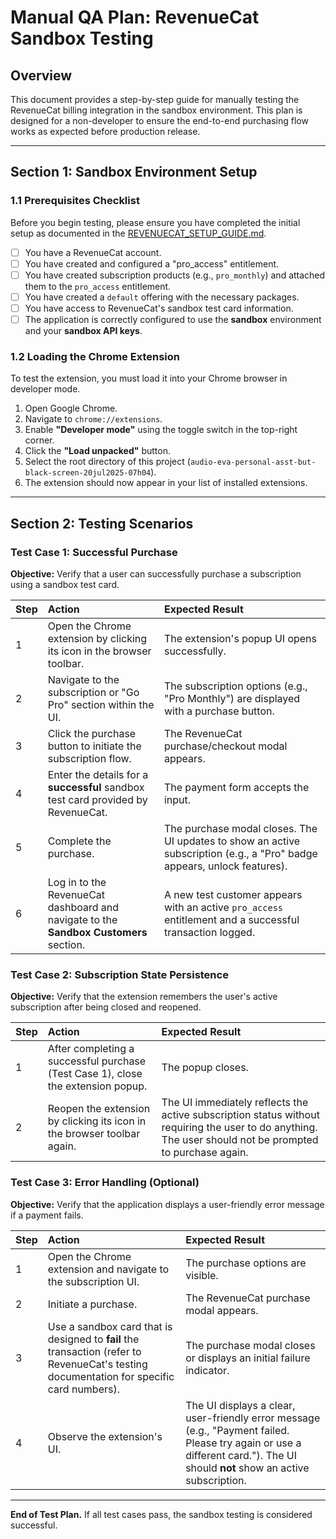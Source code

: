 # Manual QA Plan: RevenueCat Sandbox Testing

## Overview

This document provides a step-by-step guide for manually testing the RevenueCat billing integration in the sandbox environment. This plan is designed for a non-developer to ensure the end-to-end purchasing flow works as expected before production release.

---

## Section 1: Sandbox Environment Setup

### 1.1 Prerequisites Checklist

Before you begin testing, please ensure you have completed the initial setup as documented in the [REVENUECAT_SETUP_GUIDE.md](REVENUECAT_SETUP_GUIDE.md).

- [ ] You have a RevenueCat account.
- [ ] You have created and configured a "pro_access" entitlement.
- [ ] You have created subscription products (e.g., `pro_monthly`) and attached them to the `pro_access` entitlement.
- [ ] You have created a `default` offering with the necessary packages.
- [ ] You have access to RevenueCat's sandbox test card information.
- [ ] The application is correctly configured to use the **sandbox** environment and your **sandbox API keys**.

### 1.2 Loading the Chrome Extension

To test the extension, you must load it into your Chrome browser in developer mode.

1.  Open Google Chrome.
2.  Navigate to `chrome://extensions`.
3.  Enable **"Developer mode"** using the toggle switch in the top-right corner.
4.  Click the **"Load unpacked"** button.
5.  Select the root directory of this project (`audio-eva-personal-asst-but-black-screen-20jul2025-07h04`).
6.  The extension should now appear in your list of installed extensions.

---

## Section 2: Testing Scenarios

### Test Case 1: Successful Purchase

**Objective:** Verify that a user can successfully purchase a subscription using a sandbox test card.

| Step | Action | Expected Result |
| :--- | :--- | :--- |
| 1 | Open the Chrome extension by clicking its icon in the browser toolbar. | The extension's popup UI opens successfully. |
| 2 | Navigate to the subscription or "Go Pro" section within the UI. | The subscription options (e.g., "Pro Monthly") are displayed with a purchase button. |
| 3 | Click the purchase button to initiate the subscription flow. | The RevenueCat purchase/checkout modal appears. |
| 4 | Enter the details for a **successful** sandbox test card provided by RevenueCat. | The payment form accepts the input. |
| 5 | Complete the purchase. | The purchase modal closes. The UI updates to show an active subscription (e.g., a "Pro" badge appears, unlock features). |
| 6 | Log in to the RevenueCat dashboard and navigate to the **Sandbox Customers** section. | A new test customer appears with an active `pro_access` entitlement and a successful transaction logged. |

### Test Case 2: Subscription State Persistence

**Objective:** Verify that the extension remembers the user's active subscription after being closed and reopened.

| Step | Action | Expected Result |
| :--- | :--- | :--- |
| 1 | After completing a successful purchase (Test Case 1), close the extension popup. | The popup closes. |
| 2 | Reopen the extension by clicking its icon in the browser toolbar again. | The UI immediately reflects the active subscription status without requiring the user to do anything. The user should not be prompted to purchase again. |

### Test Case 3: Error Handling (Optional)

**Objective:** Verify that the application displays a user-friendly error message if a payment fails.

| Step | Action | Expected Result |
| :--- | :--- | :--- |
| 1 | Open the Chrome extension and navigate to the subscription UI. | The purchase options are visible. |
| 2 | Initiate a purchase. | The RevenueCat purchase modal appears. |
| 3 | Use a sandbox card that is designed to **fail** the transaction (refer to RevenueCat's testing documentation for specific card numbers). | The purchase modal closes or displays an initial failure indicator. |
| 4 | Observe the extension's UI. | The UI displays a clear, user-friendly error message (e.g., "Payment failed. Please try again or use a different card."). The UI should **not** show an active subscription. |

---

**End of Test Plan.** If all test cases pass, the sandbox testing is considered successful.